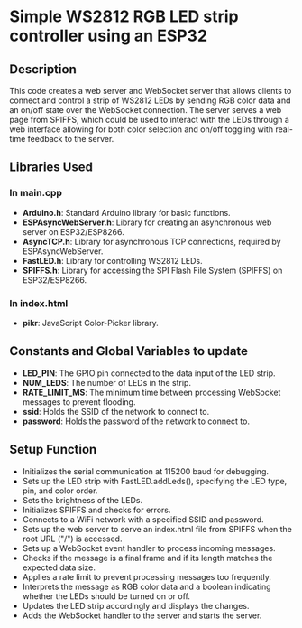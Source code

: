 # Simple WS2812 RGB LED strip controller using an ESP32

## Description
This code creates a web server and WebSocket server that allows clients to connect and control a strip of WS2812 LEDs by sending RGB color data and an on/off state over the WebSocket connection. The server serves a web page from SPIFFS, which could be used to interact with the LEDs through a web interface allowing for both color selection and on/off toggling with real-time feedback to the server.

## Libraries Used
### In main.cpp 
- **Arduino.h**: Standard Arduino library for basic functions.
- **ESPAsyncWebServer.h**: Library for creating an asynchronous web server on ESP32/ESP8266.
- **AsyncTCP.h**: Library for asynchronous TCP connections, required by ESPAsyncWebServer.
- **FastLED.h**: Library for controlling WS2812 LEDs.
- **SPIFFS.h**: Library for accessing the SPI Flash File System (SPIFFS) on ESP32/ESP8266.
### In index.html
- **pikr**: JavaScript Color-Picker library.

## Constants and Global Variables to update
- **LED_PIN**: The GPIO pin connected to the data input of the LED strip.
- **NUM_LEDS**: The number of LEDs in the strip.
- **RATE_LIMIT_MS**: The minimum time between processing WebSocket messages to prevent flooding.
- **ssid**: Holds the SSID of the network to connect to.
- **password**: Holds the password of the network to connect to.

## Setup Function
- Initializes the serial communication at 115200 baud for debugging.
- Sets up the LED strip with FastLED.addLeds(), specifying the LED type, pin, and color order.
- Sets the brightness of the LEDs.
- Initializes SPIFFS and checks for errors.
- Connects to a WiFi network with a specified SSID and password.
- Sets up the web server to serve an index.html file from SPIFFS when the root URL ("/") is accessed.
- Sets up a WebSocket event handler to process incoming messages.
- Checks if the message is a final frame and if its length matches the expected data size.
- Applies a rate limit to prevent processing messages too frequently.
- Interprets the message as RGB color data and a boolean indicating whether the LEDs should be turned on or off.
- Updates the LED strip accordingly and displays the changes.
- Adds the WebSocket handler to the server and starts the server.
